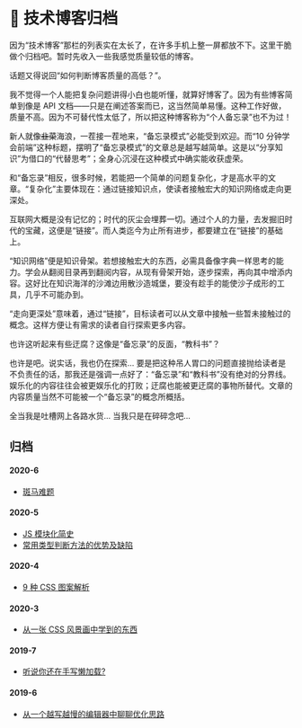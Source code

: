 # 📝 技术博客归档

因为“技术博客”那栏的列表实在太长了，在许多手机上整一屏都放不下。这里干脆做个归档吧。暂时先收入一些我感觉质量较低的博客。

话题又得说回“如何判断博客质量的高低？”。

我不觉得一个人能把复杂问题讲得小白也能听懂，就算好博客了。因为有些博客简单到像是 API 文档——只是在阐述答案而已，这当然简单易懂。这种工作好做，质量不高。因为不可替代性太低了，所以把这种博客称为“个人备忘录”也不为过！

新人就像<del>韭菜</del>海浪，一茬接一茬地来，“备忘录模式”必能受到欢迎。而“10 分钟学会前端”这种标题，摆明了“备忘录模式”的文章总是越写越简单。这是以“分享知识”为借口的“代替思考”；全身心沉浸在这种模式中确实能收获虚荣。

和“备忘录”相反，很多时候，若能把一个简单的问题复杂化，才是高水平的文章。“复杂化”主要体现在：通过链接知识点，使读者接触宏大的知识网络或走向更深处。

互联网大概是没有记忆的；时代的灰尘会埋葬一切。通过个人的力量，去发掘旧时代的宝藏，这便是“链接”。而人类迄今为止所有进步，都要建立在“链接”的基础上。

“知识网络”便是知识骨架。若想接触宏大的东西，必需具备像字典一样思考的能力。学会从翻阅目录再到翻阅内容，从现有骨架开始，逐步探索，再向其中增添内容。这好比在知识海洋的沙滩边用散沙造城堡，要没有趁手的能使沙子成形的工具，几乎不可能办到。

“走向更深处”意味着，通过“链接”，目标读者可以从文章中接触一些暂未接触过的概念。这样方便让有需求的读者自行探索更多内容。

也许这听起来有些迂腐？这像是“备忘录”的反面，“教科书”？

也许是吧。说实话，我也仍在探索... 要是把这种吊人胃口的问题直接抛给读者是不负责任的话，那我还是强调一点好了：“备忘录”和“教科书”没有绝对的分界线。娱乐化的内容往往会被更娱乐化的打败；迂腐也能被更迂腐的事物所替代。文章的内容质量当然不可能被一个“备忘录”的概念所概括。

全当我是吐槽网上各路水货... 当我只是在碎碎念吧...

## 归档

#### 2020-6

- [斑马难题](/articles/fold/2020-6/zebra-puzzle.html)

#### 2020-5

- [JS 模块化简史](/articles/fold/2020-5/js-module-history.html)
- [常用类型判断方法的优势及缺陷](/articles/fold/2020-5/type-check.html)

#### 2020-4

- [9 种 CSS 图案解析](/articles/fold/2020-4/9-css-chart.html)

#### 2020-3

- [从一张 CSS 风景画中学到的东西](/articles/learn-from-an-evening-in-southwold.html)

#### 2019-7

- [听说你还在手写懒加载?](/articles/fold/2019-7/chrome-image-lazyload.html)

#### 2019-6

- [从一个越写越慢的编辑器中聊聊优化思路](/articles/fold/2019-6/teditor.html)
